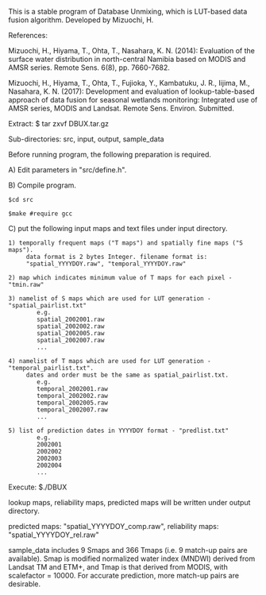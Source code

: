 This is a stable program of Database Unmixing, which is LUT-based data fusion algorithm.
Developed by Mizuochi, H.

References:

Mizuochi, H., Hiyama, T., Ohta, T., Nasahara, K. N. (2014): Evaluation of the surface water distribution in north-central Namibia based on MODIS and AMSR series. Remote Sens. 6(8), pp. 7660-7682.

Mizuochi, H., Hiyama, T., Ohta, T., Fujioka, Y., Kambatuku, J. R., Iijima, M., Nasahara, K. N. (2017): Development and evaluation of lookup-table-based approach of data fusion for seasonal wetlands monitoring: Integrated use of AMSR series, MODIS and Landsat. Remote Sens. Environ. Submitted.

Extract: $ tar zxvf DBUX.tar.gz

Sub-directories: src, input, output, sample_data

Before running program, the following preparation is required.

A) Edit parameters in "src/define.h".

B) Compile program.

	$cd src

	$make #require gcc

C) put the following input maps and text files under input directory.

	1) temporally frequent maps ("T maps") and spatially fine maps ("S maps").
		 data format is 2 bytes Integer. filename format is:
		 "spatial_YYYYDOY.raw", "temporal_YYYYDOY.raw"

	2) map which indicates minimum value of T maps for each pixel - "tmin.raw"

	3) namelist of S maps which are used for LUT generation - "spatial_pairlist.txt"
			e.g.
			spatial_2002001.raw
			spatial_2002002.raw
			spatial_2002005.raw
			spatial_2002007.raw
			...

	4) namelist of T maps which are used for LUT generation - "temporal_pairlist.txt".
		 dates and order must be the same as spatial_pairlist.txt.
			e.g.
			temporal_2002001.raw
			temporal_2002002.raw
			temporal_2002005.raw
			temporal_2002007.raw
			...

	5) list of prediction dates in YYYYDOY format - "predlist.txt"
			e.g.
			2002001
			2002002
			2002003
			2002004
			...

Execute:
        $./DBUX

lookup maps, reliability maps, predicted maps will be written under output directory.

predicted maps: "spatial_YYYYDOY_comp.raw", reliability maps: "spatial_YYYYDOY_rel.raw"

sample_data includes 9 Smaps and 366 Tmaps (i.e. 9 match-up pairs are available).
Smap is modified normalized water index (MNDWI) derived from Landsat TM and ETM+, and Tmap is that derived from MODIS, with scalefactor = 10000.
For accurate prediction, more match-up pairs are desirable.
